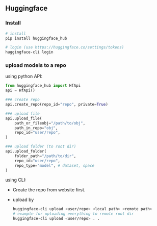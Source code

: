 ## Huggingface

### Install

```bash
# install
pip install huggingface_hub

# login (use https://huggingface.co/settings/tokens)
huggingface-cli login
```

### upload models to a repo

using python API:

```python
from huggingface_hub import HfApi
api = HfApi()

### create repo
api.create_repo(repo_id="repo", private=True)

### upload file
api.upload_file(
    path_or_fileobj="/path/to/obj",
    path_in_repo="obj",
    repo_id="user/repo",
)

### upload folder (to root dir)
api.upload_folder(
    folder_path="/path/to/dir",
    repo_id="user/repo",
    repo_type="model", # dataset, space
)
```

using CLI:

* Create the repo from website first.

* upload by

  ```bash
  huggingface-cli upload <user/repo> <local path> <remote path>
  # example for uploading everything to remote root dir
  huggingface-cli upload <user/repo> . .
  ```

  